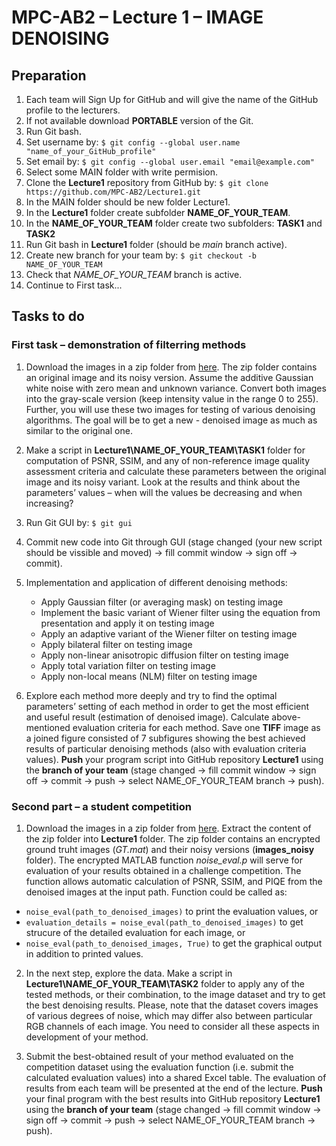 # MPC-AB2 – Lecture 1 – IMAGE DENOISING

## Preparation

1. Each team will Sign Up for GitHub and will give the name of the GitHub profile to the lecturers.
2. If not available download **PORTABLE** version of the Git.
3. Run Git bash.
4. Set username by: `$ git config --global user.name "name_of_your_GitHub_profile"`
5. Set email by: `$ git config --global user.email "email@example.com"`
6. Select some MAIN folder with write permision.
7. Clone the **Lecture1** repository from GitHub by: `$ git clone https://github.com/MPC-AB2/Lecture1.git`
8. In the MAIN folder should be new folder Lecture1.
9. In the **Lecture1** folder create subfolder **NAME_OF_YOUR_TEAM**.
10. In the **NAME_OF_YOUR_TEAM** folder create two subfolders: **TASK1** and **TASK2**
11. Run Git bash in **Lecture1** folder (should be *main* branch active).
12. Create new branch for your team by: `$ git checkout -b NAME_OF_YOUR_TEAM`
13. Check that  *NAME_OF_YOUR_TEAM* branch is active.
14. Continue to First task...

## Tasks to do

### First task – demonstration of filterring methods

1. Download the images in a zip folder from [here](https://www.vut.cz/www_base/vutdisk.php?i=283822a7cc). The zip folder contains an original image and its noisy version. Assume the additive Gaussian white noise with zero mean and unknown variance. Convert both images into the gray-scale version (keep intensity value in the range 0 to 255). Further, you will use these two images for testing of various denoising algorithms. The goal will be to get a new - denoised image as much as similar to the original one.

2. Make a script in **Lecture1\NAME_OF_YOUR_TEAM\TASK1** folder for computation of PSNR, SSIM, and any of non-reference image quality assessment criteria and calculate these parameters between the original image and its noisy variant. Look at the results and think about the parameters’ values – when will the values be decreasing and when increasing?

3. Run Git GUI by: `$ git gui`
4. Commit new code into Git through GUI (stage changed (your new script should be vissible and moved) -> fill commit window -> sign off -> commit).

5. Implementation and application of different denoising methods:
   * Apply Gaussian filter (or averaging mask) on testing image
   * Implement the basic variant of Wiener filter using the equation from presentation and apply it on testing image
   * Apply an adaptive variant of the Wiener filter on testing image
   * Apply bilateral filter on testing image
   * Apply non-linear anisotropic diffusion filter on testing image
   * Apply total variation filter on testing image
   * Apply non-local means (NLM) filter on testing image

6. Explore each method more deeply and try to find the optimal parameters’ setting of each method in order to get the most efficient and useful result (estimation of denoised image). Calculate above-mentioned evaluation criteria for each method. Save one **TIFF** image as a joined figure consisted of 7 subfigures showing the best achieved results of particular denoising methods (also with evaluation criteria values). **Push** your program script into GitHub repository **Lecture1** using the **branch of your team** (stage changed -> fill commit window -> sign off -> commit -> push -> select NAME_OF_YOUR_TEAM branch -> push).

### Second part – a student competition

1. Download the images in a zip folder from [here](https://www.vut.cz/www_base/vutdisk.php?i=283824a5ed). Extract the content of the zip folder into **Lecture1** folder. The zip folder contains an encrypted ground truht images (*GT.mat*) and their noisy versions (**images_noisy** folder). The encrypted MATLAB function *noise_eval.p* will serve for evaluation of your results obtained in a challenge competition. The function allows automatic calculation of PSNR, SSIM, and PIQE from the denoised images at the input path. Function could be called as:

* `noise_eval(path_to_denoised_images)` to print the evaluation values, or
* `evaluation_details = noise_eval(path_to_denoised_images)` to get strucure of the detailed evaluation for each image, or
* `noise_eval(path_to_denoised_images, True)` to get the graphical output in addition to printed values.

2. In the next step, explore the data. Make a script in **Lecture1\NAME_OF_YOUR_TEAM\TASK2** folder to apply any of the tested methods, or their combination, to the image dataset and try to get the best denoising results. Please, note that the dataset covers images of various degrees of noise, which may differ also between particular RGB channels of each image. You need to consider all these aspects in development of your method.

3. Submit the best-obtained result of your method evaluated on the competition dataset using the evaluation function (i.e. submit the calculated evaluation values) into a shared Excel table. The evaluation of results from each team will be presented at the end of the lecture. **Push** your final program with the best results into GitHub repository **Lecture1** using the **branch of your team** (stage changed -> fill commit window -> sign off -> commit -> push -> select NAME_OF_YOUR_TEAM branch -> push).
